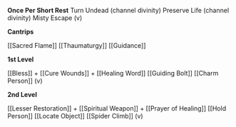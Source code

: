 **Once Per Short Rest**
Turn Undead (channel divinity)
Preserve Life (channel divinity)
Misty Escape (v)

**Cantrips**

[[Sacred Flame]]
[[Thaumaturgy]]
[[Guidance]]

**1st Level**

[[Bless]] +
[[Cure Wounds]] +
[[Healing Word]]
[[Guiding Bolt]]
[[Charm Person]] (v)

**2nd Level**

[[Lesser Restoration]] +
[[Spiritual Weapon]] +
[[Prayer of Healing]]
[[Hold Person]]
[[Locate Object]]
[[Spider Climb]] (v)